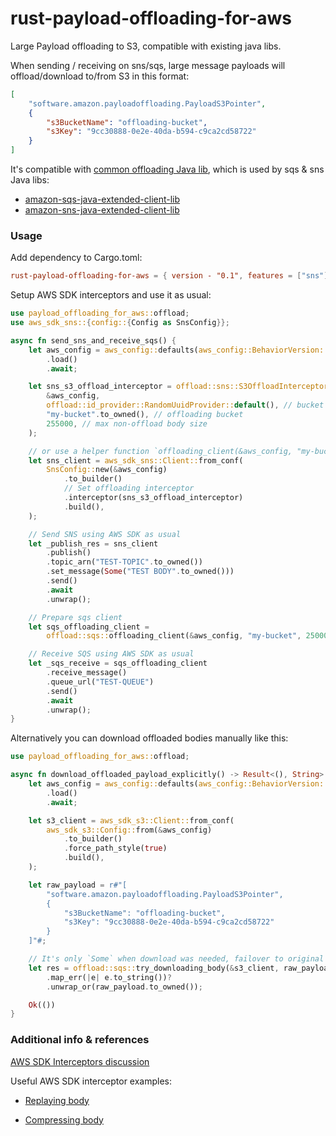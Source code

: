 # rust-payload-offloading-for-aws

Large Payload offloading to S3, compatible with existing java libs.

When sending / receiving on sns/sqs, large message payloads will offload/download to/from S3 in this format:

```json
[
    "software.amazon.payloadoffloading.PayloadS3Pointer",
    {
        "s3BucketName": "offloading-bucket",
        "s3Key": "9cc30888-0e2e-40da-b594-c9ca2cd58722"
    }
]
```
It's compatible with [common offloading Java lib](https://github.com/awslabs/payload-offloading-java-common-lib-for-aws/), which is used by sqs & sns Java libs:

* [amazon-sqs-java-extended-client-lib](https://github.com/awslabs/amazon-sqs-java-extended-client-lib)
* [amazon-sns-java-extended-client-lib](https://github.com/awslabs/amazon-sns-java-extended-client-lib)

### Usage

Add dependency to Cargo.toml:
```toml
rust-payload-offloading-for-aws = { version - "0.1", features = ["sns"] }
```

Setup AWS SDK interceptors and use it as usual:
```rust
use payload_offloading_for_aws::offload;
use aws_sdk_sns::{config::{Config as SnsConfig}};

async fn send_sns_and_receive_sqs() {
    let aws_config = aws_config::defaults(aws_config::BehaviorVersion::latest())
        .load()
        .await;

    let sns_s3_offload_interceptor = offload::sns::S3OffloadInterceptor::new(
        &aws_config,
        offload::id_provider::RandomUuidProvider::default(), // bucket key generator
        "my-bucket".to_owned(), // offloading bucket
        255000, // max non-offload body size
    );

    // or use a helper function `offloading_client(&aws_config, "my-bucket".to_owned(), 25000)`
    let sns_client = aws_sdk_sns::Client::from_conf(
        SnsConfig::new(&aws_config)
            .to_builder()
            // Set offloading interceptor
            .interceptor(sns_s3_offload_interceptor)
            .build(),
    );

    // Send SNS using AWS SDK as usual
    let _publish_res = sns_client
        .publish()
        .topic_arn("TEST-TOPIC".to_owned())
        .set_message(Some("TEST BODY".to_owned()))
        .send()
        .await
        .unwrap();

    // Prepare sqs client
    let sqs_offloading_client =
        offload::sqs::offloading_client(&aws_config, "my-bucket", 25000);

    // Receive SQS using AWS SDK as usual
    let _sqs_receive = sqs_offloading_client
        .receive_message()
        .queue_url("TEST-QUEUE")
        .send()
        .await
        .unwrap();
}
```

Alternatively you can download offloaded bodies manually like this:
```rust
use payload_offloading_for_aws::offload;

async fn download_offloaded_payload_explicitly() -> Result<(), String> {
    let aws_config = aws_config::defaults(aws_config::BehaviorVersion::latest())
        .load()
        .await;

    let s3_client = aws_sdk_s3::Client::from_conf(
        aws_sdk_s3::Config::from(&aws_config)
            .to_builder()
            .force_path_style(true)
            .build(),
    );

    let raw_payload = r#"[
        "software.amazon.payloadoffloading.PayloadS3Pointer",
        {
            "s3BucketName": "offloading-bucket",
            "s3Key": "9cc30888-0e2e-40da-b594-c9ca2cd58722"
        }
    ]"#;

    // It's only `Some` when download was needed, failover to original payload
    let res = offload::sqs::try_downloading_body(&s3_client, raw_payload)
        .map_err(|e| e.to_string())?
        .unwrap_or(raw_payload.to_owned());

    Ok(())
}
```

### Additional info & references

[AWS SDK Interceptors discussion](https://github.com/awslabs/aws-sdk-rust/discussions/853)

Useful AWS SDK interceptor examples:
  * [Replaying body](https://github.com/awslabs/aws-sdk-rust/blob/505dab66bf0801ca743212678d47d6490d2beba9/sdk/aws-smithy-runtime/src/client/http/test_util/dvr/replay.rs#L338)


  * [Compressing body](https://github.com/awslabs/aws-sdk-rust/blob/505dab66bf0801ca743212678d47d6490d2beba9/sdk/cloudwatch/src/client_request_compression.rs#L138)